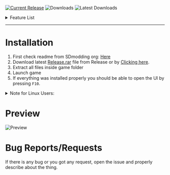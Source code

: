 [![Current Release](https://img.shields.io/github/v/release/sneakyevil/SleepingDogs-RenderTweaker?label=Current%20Release&color=red&id=0)](https://github.com/sneakyevil/SleepingDogs-RenderTweaker/releases/latest/download/Release.zip)
![Downloads](https://img.shields.io/github/downloads/sneakyevil/SleepingDogs-RenderTweaker/total?label=Total%20Downloads&color=red&id=0)
![Latest Downloads](https://img.shields.io/github/downloads/sneakyevil/SleepingDogs-RenderTweaker/latest/total?color=red&label=Latest%20Downloads&id=0)

<details>
  <summary>Feature List</summary>
  
  - Camera:
    - FOV
    - Vehicle:
        - Disable Auto Center
        - Auto Center Timer
        - Center Speed
        - Disable Noise
        - Disable Reverse
  - Game:
    - Highlight:
      - Attacking Character (Combat)
  - Renderer:
    - Ambient Occlusion (AO)
    - Anti Alias (AA)
    - Depth Of Field (DOF)
    - HDR Bloom
    - Planar Reflections
    - Sky Irradiance Volumes
  - Shadows:
    - Allow Spots
    - Split (0, 1, 2)
    - Bias
  - Hud:
    - Health Meter
    - Minimap
    - Face Meter
    - Weapon Ammo
    - Popup:
      - Region Indicator
      - Social Award
    - Overlay:
      - Objective Indicator
  - UI:
    - Text:
      - Global Scale Factor
    - Subtitles:
      - Enable
      - Scale Factor
</details>

---

# Installation
1. First check readme from SDmodding org: [Here](https://github.com/SDmodding/.github/blob/main/profile/README.md)
2. Download latest [Release.rar](https://github.com/sneakyevil/SleepingDogs-RenderTweaker/releases/latest) file from Release or by [Clicking here](https://github.com/sneakyevil/SleepingDogs-RenderTweaker/releases/latest/download/Release.rar).
3. Extract all files inside game folder
5. Launch game
6. If everything was installed properly you should be able to open the UI by pressing `F10`.
<details>
  <summary>Note for Linux Users:</summary>
  
  - You need to use launch option for game: `WINEDLLOVERRIDES="dinput8=n,b" %command%` this will make sure the dinput8.dll is used from game directory instead native dll provided by wine/proton.
  - This is needed because dinput8.dll is asi loader that allows it to load this modification!
</details>

# Preview
![Preview](https://i.imgur.com/WBLEbY5.png)

# Bug Reports/Requests
If there is any bug or you got any request, open the issue and properly describe about the thing.
